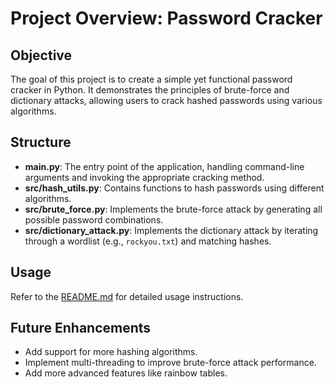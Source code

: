 # Project Overview: Password Cracker

## Objective

The goal of this project is to create a simple yet functional password cracker in Python. It demonstrates the principles of brute-force and dictionary attacks, allowing users to crack hashed passwords using various algorithms.

## Structure

- **main.py**: The entry point of the application, handling command-line arguments and invoking the appropriate cracking method.
- **src/hash_utils.py**: Contains functions to hash passwords using different algorithms.
- **src/brute_force.py**: Implements the brute-force attack by generating all possible password combinations.
- **src/dictionary_attack.py**: Implements the dictionary attack by iterating through a wordlist (e.g., `rockyou.txt`) and matching hashes.

## Usage

Refer to the [README.md](../README.md) for detailed usage instructions.

## Future Enhancements

- Add support for more hashing algorithms.
- Implement multi-threading to improve brute-force attack performance.
- Add more advanced features like rainbow tables.
